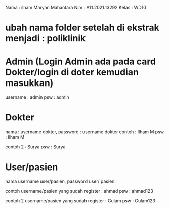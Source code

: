 Nama : ilham Maryan Mahantara
Nim : A11.2021.13292
Kelas : WD10

# ubah nama folder setelah di ekstrak menjadi : poliklinik

# Admin (Login Admin ada pada card Dokter/login di doter kemudian masukkan)
username : admin
psw : admin

# Dokter
nama : username dokter, password : username dokter
contoh : Ilham M
psw : Ilham M

contoh 2 : Surya
psw : Surya

# User/pasien
nama username user/pasien, password user/ pasien

contoh username/pasien yang sudah register : ahmad
psw : ahmad123

contoh 2 username/pasien yang sudah register : Gulam
psw : Gulam123

